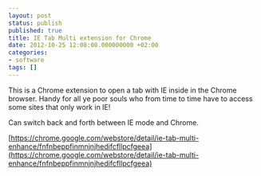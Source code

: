 ```yaml
---
layout: post
status: publish
published: true
title: IE Tab Multi extension for Chrome
date: 2012-10-25 12:08:08.000000000 +02:00
categories:
- software
tags: []
---
```

This is a Chrome extension to open a tab with IE inside in the Chrome browser. Handy for all ye poor souls who from time to time have to access some sites that only work in IE!

Can switch back and forth between IE mode and Chrome.

[https://chrome.google.com/webstore/detail/ie-tab-multi-enhance/fnfnbeppfinmnjnjhedifcfllpcfgeea](https://chrome.google.com/webstore/detail/ie-tab-multi-enhance/fnfnbeppfinmnjnjhedifcfllpcfgeea)
